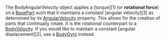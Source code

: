 The BodyAngularVelocity object applies a [torque][1] (or **rotational force**)
on a [BasePart](https://create.roblox.com/docs/reference/engine/classes/BasePart) such that it maintains a constant [angular velocity][3] as
determined by its [AngularVelocity](https://create.roblox.com/docs/reference/engine/classes/BodyAngularVelocity#AngularVelocity)
property. This allows for the creation of parts that continually rotate. It is
the rotational counterpart to a [BodyVelocity](https://create.roblox.com/docs/reference/engine/classes/BodyVelocity). If you would like to maintain
a constant [angular displacement][2], use a [BodyGyro](https://create.roblox.com/docs/reference/engine/classes/BodyGyro) instead.